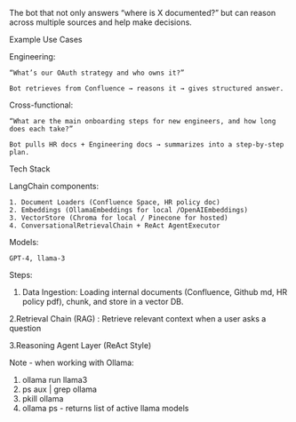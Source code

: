 The bot that not only answers “where is X documented?” but can reason across multiple sources and help make decisions.

Example Use Cases

Engineering:

    “What’s our OAuth strategy and who owns it?”

    Bot retrieves from Confluence → reasons it → gives structured answer.

Cross-functional:

    “What are the main onboarding steps for new engineers, and how long does each take?”

    Bot pulls HR docs + Engineering docs → summarizes into a step-by-step plan.

Tech Stack

LangChain components:

    1. Document Loaders (Confluence Space, HR policy doc)
    2. Embeddings (OllamaEmbeddings for local /OpenAIEmbeddings)
    3. VectorStore (Chroma for local / Pinecone for hosted)
    4. ConversationalRetrievalChain + ReAct AgentExecutor

Models:

    GPT-4, llama-3

Steps:

1. Data Ingestion: Loading internal documents (Confluence, Github md, HR policy pdf), chunk, and store in a vector DB.

2.Retrieval Chain (RAG) : Retrieve relevant context when a user asks a question

3.Reasoning Agent Layer (ReAct Style)

Note - when working with Ollama:

1. ollama run llama3
2. ps aux | grep ollama
3. pkill ollama
4. ollama ps - returns list of active llama models
